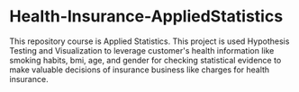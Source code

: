 # Health-Insurance-AppliedStatistics
This repository course is Applied Statistics. This project is used Hypothesis Testing and Visualization to leverage customer's health information like smoking habits, bmi, age, and gender for checking statistical evidence to make valuable decisions of insurance business like charges for health insurance.
